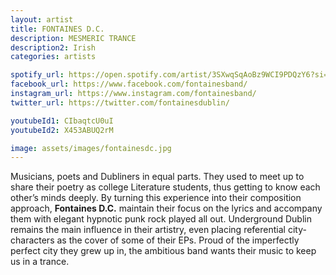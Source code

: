 ```yaml
---
layout: artist
title: FONTAINES D.C.
description: MESMERIC TRANCE
description2: Irish
categories: artists

spotify_url: https://open.spotify.com/artist/3SXwqSqAoBz9WCI9PDQzY6?si=sZmLvmagRxCudS0IFBBEqA
facebook_url: https://www.facebook.com/fontainesband/ 
instagram_url: https://www.instagram.com/fontainesband/ 
twitter_url: https://twitter.com/fontainesdublin/ 

youtubeId1: CIbaqtcU0uI 
youtubeId2: X453ABUQ2rM 

image: assets/images/fontainesdc.jpg
---
```


Musicians, poets and Dubliners in equal parts. They used to meet up to share their poetry as college Literature students, thus getting to know each other’s minds deeply. By turning this experience into their composition approach, **Fontaines D.C.** maintain their focus on the lyrics and accompany them with elegant hypnotic punk rock played all out. Underground Dublin remains the main influence in their artistry, even placing referential city-characters as the cover of some of their EPs. Proud of the imperfectly perfect city they grew up in, the ambitious band wants their music to keep us in a trance.